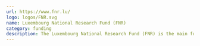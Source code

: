 ```yaml
---
url: https://www.fnr.lu/
logo: logos/FNR.svg
name: Luxembourg National Research Fund (FNR)
category: funding
description: The Luxembourg National Research Fund (FNR) is the main funder of research activities in Luxembourg
---
```

